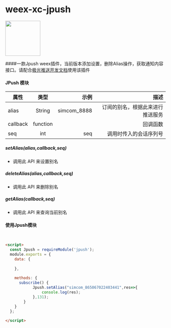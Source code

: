 # weex-xc-jpush

<img width="110" src="http://docs.jiguang.cn/img/logo.png"/>


####一款Jpush weex插件，当前版本添加设置，删除Alias操作，获取通知内容接口。请配合[极光推送开发文档](http://docs.jiguang.cn/jpush/guideline/intro/)使用该插件    


#### JPush 模块
| 属性       		| 类型	     	| 示例		  | 描述              |
| ------------- 	|:---------:	| -----:	  | ----------:      |
| alias         |String       |simcom_8888|订阅的别名，根据此来进行推送服务|
| callback      | function    |           |回调函数           |
|seq 				| int			| seq       |调用时传入的会话序列号|

#####  setAlias(alias,callback,seq)
+ 调用此 API 来设置别名

#####  deleteAlias(alias,callback,seq)
+ 调用此 API 来删除别名

##### getAlias(callback,seq)
+ 调用此 API 来查询当前别名

#### 使用Jpush模块

``` html 


<script>
  const Jpush = requireModule('jpush');
  module.exports = {
    data: {
      
    },
    
    methods: {
      subscribe() {
			Jpush.setAlias("simcom_865067022403441",res=>{
				console.log(res);
			},131);
		}
	}
  };
  
</script>
```
